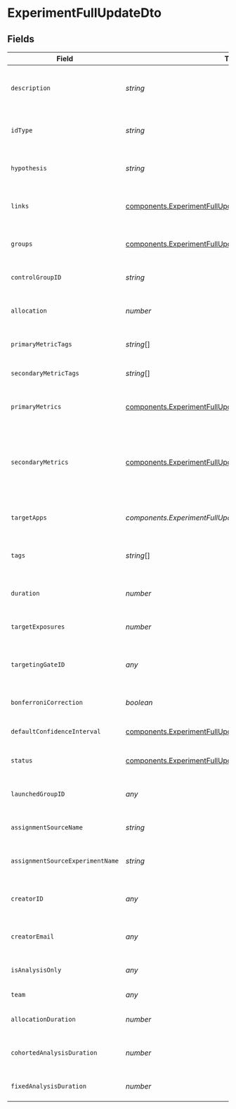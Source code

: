 # ExperimentFullUpdateDto


## Fields

| Field                                                                                                                                      | Type                                                                                                                                       | Required                                                                                                                                   | Description                                                                                                                                |
| ------------------------------------------------------------------------------------------------------------------------------------------ | ------------------------------------------------------------------------------------------------------------------------------------------ | ------------------------------------------------------------------------------------------------------------------------------------------ | ------------------------------------------------------------------------------------------------------------------------------------------ |
| `description`                                                                                                                              | *string*                                                                                                                                   | :heavy_check_mark:                                                                                                                         | A helpful summary of what this experiment does                                                                                             |
| `idType`                                                                                                                                   | *string*                                                                                                                                   | :heavy_check_mark:                                                                                                                         | The type of ID which the experiment is based on                                                                                            |
| `hypothesis`                                                                                                                               | *string*                                                                                                                                   | :heavy_check_mark:                                                                                                                         | A statement that will be tested by this experiment                                                                                         |
| `links`                                                                                                                                    | [components.ExperimentFullUpdateDtoLinks](../../models/components/experimentfullupdatedtolinks.md)[]                                       | :heavy_minus_sign:                                                                                                                         | Links to relevant documentation or resources                                                                                               |
| `groups`                                                                                                                                   | [components.ExperimentFullUpdateDtoGroups](../../models/components/experimentfullupdatedtogroups.md)[]                                     | :heavy_check_mark:                                                                                                                         | The test groups for your experiment                                                                                                        |
| `controlGroupID`                                                                                                                           | *string*                                                                                                                                   | :heavy_minus_sign:                                                                                                                         | Optional control group ID                                                                                                                  |
| `allocation`                                                                                                                               | *number*                                                                                                                                   | :heavy_check_mark:                                                                                                                         | Percent of layer allocated to this experiment                                                                                              |
| `primaryMetricTags`                                                                                                                        | *string*[]                                                                                                                                 | :heavy_minus_sign:                                                                                                                         | Primary metric tags for the experiment                                                                                                     |
| `secondaryMetricTags`                                                                                                                      | *string*[]                                                                                                                                 | :heavy_minus_sign:                                                                                                                         | Secondary metric tags for the experiment                                                                                                   |
| `primaryMetrics`                                                                                                                           | [components.ExperimentFullUpdateDtoPrimaryMetrics](../../models/components/experimentfullupdatedtoprimarymetrics.md)[]                     | :heavy_minus_sign:                                                                                                                         | Main metrics needed to evaluate your hypothesis                                                                                            |
| `secondaryMetrics`                                                                                                                         | [components.ExperimentFullUpdateDtoSecondaryMetrics](../../models/components/experimentfullupdatedtosecondarymetrics.md)[]                 | :heavy_minus_sign:                                                                                                                         | Additional metrics to monitor that might impact the analysis or final decision of the experiment                                           |
| `targetApps`                                                                                                                               | *components.ExperimentFullUpdateDtoTargetApps*                                                                                             | :heavy_minus_sign:                                                                                                                         | Target apps assigned to this experiment                                                                                                    |
| `tags`                                                                                                                                     | *string*[]                                                                                                                                 | :heavy_minus_sign:                                                                                                                         | Tags associated with the experiment                                                                                                        |
| `duration`                                                                                                                                 | *number*                                                                                                                                   | :heavy_minus_sign:                                                                                                                         | How long the experiment is expected to last in days                                                                                        |
| `targetExposures`                                                                                                                          | *number*                                                                                                                                   | :heavy_minus_sign:                                                                                                                         | Target exposures for the experiment                                                                                                        |
| `targetingGateID`                                                                                                                          | *any*                                                                                                                                      | :heavy_check_mark:                                                                                                                         | Restrict your experiment to users passing the selected feature gate                                                                        |
| `bonferroniCorrection`                                                                                                                     | *boolean*                                                                                                                                  | :heavy_check_mark:                                                                                                                         | Is Bonferroni correction applied?                                                                                                          |
| `defaultConfidenceInterval`                                                                                                                | [components.ExperimentFullUpdateDtoDefaultConfidenceInterval](../../models/components/experimentfullupdatedtodefaultconfidenceinterval.md) | :heavy_check_mark:                                                                                                                         | Default error margin used for results                                                                                                      |
| `status`                                                                                                                                   | [components.ExperimentFullUpdateDtoStatus](../../models/components/experimentfullupdatedtostatus.md)                                       | :heavy_check_mark:                                                                                                                         | The current status of the experiment                                                                                                       |
| `launchedGroupID`                                                                                                                          | *any*                                                                                                                                      | :heavy_minus_sign:                                                                                                                         | ID of the launched group, null otherwise                                                                                                   |
| `assignmentSourceName`                                                                                                                     | *string*                                                                                                                                   | :heavy_minus_sign:                                                                                                                         | Source name of the assignment                                                                                                              |
| `assignmentSourceExperimentName`                                                                                                           | *string*                                                                                                                                   | :heavy_minus_sign:                                                                                                                         | Name of the source experiment for assignment                                                                                               |
| `creatorID`                                                                                                                                | *any*                                                                                                                                      | :heavy_minus_sign:                                                                                                                         | The Statsig ID of the creator of this experiment                                                                                           |
| `creatorEmail`                                                                                                                             | *any*                                                                                                                                      | :heavy_minus_sign:                                                                                                                         | The email of the creator of this experiment                                                                                                |
| `isAnalysisOnly`                                                                                                                           | *any*                                                                                                                                      | :heavy_minus_sign:                                                                                                                         | For Warehouse Native                                                                                                                       |
| `team`                                                                                                                                     | *any*                                                                                                                                      | :heavy_minus_sign:                                                                                                                         | Enterprise only                                                                                                                            |
| `allocationDuration`                                                                                                                       | *number*                                                                                                                                   | :heavy_minus_sign:                                                                                                                         | Allocation duration in days                                                                                                                |
| `cohortedAnalysisDuration`                                                                                                                 | *number*                                                                                                                                   | :heavy_minus_sign:                                                                                                                         | Cohorted analysis duration in days                                                                                                         |
| `fixedAnalysisDuration`                                                                                                                    | *number*                                                                                                                                   | :heavy_minus_sign:                                                                                                                         | Fixed analysis duration in days                                                                                                            |